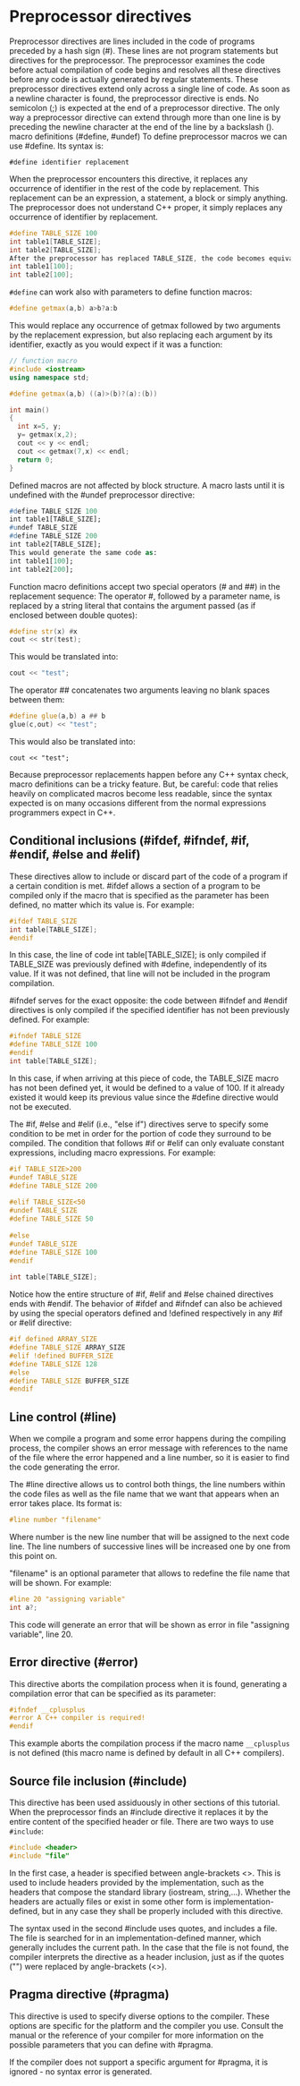 # Preprocessor directives
Preprocessor directives are lines included in the code of programs preceded by a hash sign (#). These lines are not program statements but directives for the preprocessor. The preprocessor examines the code before actual compilation of code begins and resolves all these directives before any code is actually generated by regular statements.
These preprocessor directives extend only across a single line of code. As soon as a newline character is found, the preprocessor directive is ends. No semicolon (;) is expected at the end of a preprocessor directive. The only way a preprocessor directive can extend through more than one line is by preceding the newline character at the end of the line by a backslash (\).
macro definitions (#define, #undef)
To define preprocessor macros we can use #define. Its syntax is:

    #define identifier replacement

When the preprocessor encounters this directive, it replaces any occurrence of identifier in the rest of the code by replacement. This replacement can be an expression, a statement, a block or simply anything. The preprocessor does not understand C++ proper, it simply replaces any occurrence of identifier by replacement.
```cpp
#define TABLE_SIZE 100
int table1[TABLE_SIZE];
int table2[TABLE_SIZE];
After the preprocessor has replaced TABLE_SIZE, the code becomes equivalent to:
int table1[100];
int table2[100];
```
`#define` can work also with parameters to define function macros:
```cpp
#define getmax(a,b) a>b?a:b
```
This would replace any occurrence of getmax followed by two arguments by the replacement expression, but also replacing each argument by its identifier, exactly as you would expect if it was a function:
```cpp
// function macro
#include <iostream>
using namespace std;

#define getmax(a,b) ((a)>(b)?(a):(b))

int main()
{
  int x=5, y;
  y= getmax(x,2);
  cout << y << endl;
  cout << getmax(7,x) << endl;
  return 0;
}
```
Defined macros are not affected by block structure. A macro lasts until it is undefined with the #undef preprocessor directive:
```pp
#define TABLE_SIZE 100
int table1[TABLE_SIZE];
#undef TABLE_SIZE
#define TABLE_SIZE 200
int table2[TABLE_SIZE];
This would generate the same code as:
int table1[100];
int table2[200];
```
Function macro definitions accept two special operators (# and ##) in the replacement sequence:
The operator #, followed by a parameter name, is replaced by a string literal that contains the argument passed (as if enclosed between double quotes):
```cpp
#define str(x) #x
cout << str(test);
```
This would be translated into:
```cpp
cout << "test";
```
The operator ## concatenates two arguments leaving no blank spaces between them:
```cpp
#define glue(a,b) a ## b
glue(c,out) << "test";
```
This would also be translated into:
```
cout << "test";
```
Because preprocessor replacements happen before any C++ syntax check, macro definitions can be a tricky feature. But, be careful: code that relies heavily on complicated macros become less readable, since the syntax expected is on many occasions different from the normal expressions programmers expect in C++.

## Conditional inclusions (#ifdef, #ifndef, #if, #endif, #else and #elif)
These directives allow to include or discard part of the code of a program if a certain condition is met.
#ifdef allows a section of a program to be compiled only if the macro that is specified as the parameter has been defined, no matter which its value is. For example: 
```cpp
#ifdef TABLE_SIZE
int table[TABLE_SIZE];
#endif
```
In this case, the line of code int table[TABLE_SIZE]; is only compiled if TABLE_SIZE was previously defined with #define, independently of its value. If it was not defined, that line will not be included in the program compilation.

#ifndef serves for the exact opposite: the code between #ifndef and #endif directives is only compiled if the specified identifier has not been previously defined. For example:
```cpp
#ifndef TABLE_SIZE
#define TABLE_SIZE 100
#endif
int table[TABLE_SIZE];
```
In this case, if when arriving at this piece of code, the TABLE_SIZE macro has not been defined yet, it would be defined to a value of 100. If it already existed it would keep its previous value since the #define directive would not be executed.

The #if, #else and #elif (i.e., "else if") directives serve to specify some condition to be met in order for the portion of code they surround to be compiled. The condition that follows #if or #elif can only evaluate constant expressions, including macro expressions. For example: 

```cpp
#if TABLE_SIZE>200
#undef TABLE_SIZE
#define TABLE_SIZE 200
 
#elif TABLE_SIZE<50
#undef TABLE_SIZE
#define TABLE_SIZE 50
 
#else
#undef TABLE_SIZE
#define TABLE_SIZE 100
#endif
 
int table[TABLE_SIZE];
```

Notice how the entire structure of #if, #elif and #else chained directives ends with #endif.
The behavior of #ifdef and #ifndef can also be achieved by using the special operators defined and !defined respectively in any #if or #elif directive:

```cpp
#if defined ARRAY_SIZE
#define TABLE_SIZE ARRAY_SIZE
#elif !defined BUFFER_SIZE
#define TABLE_SIZE 128
#else
#define TABLE_SIZE BUFFER_SIZE
#endif 
```

## Line control (#line)
When we compile a program and some error happens during the compiling process, the compiler shows an error message with references to the name of the file where the error happened and a line number, so it is easier to find the code generating the error.

The #line directive allows us to control both things, the line numbers within the code files as well as the file name that we want that appears when an error takes place. Its format is: 
```cpp
#line number "filename"
```
Where number is the new line number that will be assigned to the next code line. The line numbers of successive lines will be increased one by one from this point on.

"filename" is an optional parameter that allows to redefine the file name that will be shown. For example: 
```cpp
#line 20 "assigning variable"
int a?;
```
This code will generate an error that will be shown as error in file "assigning variable", line 20.

## Error directive (#error)
This directive aborts the compilation process when it is found, generating a compilation error that can be specified as its parameter:
```cpp
#ifndef __cplusplus
#error A C++ compiler is required!
#endif
```
This example aborts the compilation process if the macro name `__cplusplus` is not defined (this macro name is defined by default in all C++ compilers).

## Source file inclusion (#include)
This directive has been used assiduously in other sections of this tutorial. When the preprocessor finds an #include directive it replaces it by the entire content of the specified header or file. There are two ways to use `#include`: 
```cpp
#include <header>
#include "file"
```
In the first case, a header is specified between angle-brackets <>. This is used to include headers provided by the implementation, such as the headers that compose the standard library (iostream, string,...). Whether the headers are actually files or exist in some other form is implementation-defined, but in any case they shall be properly included with this directive.

The syntax used in the second #include uses quotes, and includes a file. The file is searched for in an implementation-defined manner, which generally includes the current path. In the case that the file is not found, the compiler interprets the directive as a header inclusion, just as if the quotes ("") were replaced by angle-brackets (<>).

## Pragma directive (#pragma)
This directive is used to specify diverse options to the compiler. These options are specific for the platform and the compiler you use. Consult the manual or the reference of your compiler for more information on the possible parameters that you can define with #pragma.

If the compiler does not support a specific argument for #pragma, it is ignored - no syntax error is generated.